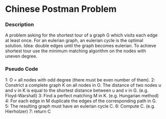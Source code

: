 # Chinese Postman Problem

### Description
A problem asking for the shortest tour of a graph G which visits each edge at least once. 
For an eulerian graph, an eulerian cycle is the optimal solution.
Idea: double edges until the graph becomes eulerian. To achieve shortest tour use the minimum matching algorithm on the nodes with uneven degree.

### Pseudo Code
1: O = all nodes with odd degree (there must be even number of them).
2: Constrict a complete graph K on all nodes in O. The distance of two nodes u and v in K is equal to the shortest distance between u and v in G. (e.g. Floyd-Warshall)
3: Find a perfect matching M in K. (e.g. Hungarian method)
4: For each edge in M duplicate the edges of the corresponding path in G.
5: The resulting graph must have an eulerian cycle C.
6: Compute C. (e.g. Hierholzer)
7: return C
